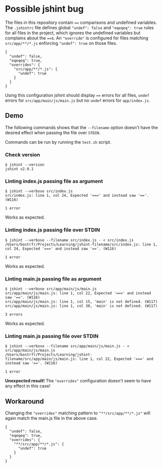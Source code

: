 # Possible jshint bug

The files in this repository contain ```==``` comparisons and
undefined variables. The ```.jshintrc``` file defines
global ```"undef": false``` and ```"eqeqeq": true``` rules for
all files in the project, which ignores the undefined variables
but complains about the ```==```s.
An ```"override"``` is configured for files matching
```src/app/**/*.js``` enforcing ```"undef": true``` on those files.

```
{
  "undef": false,
  "eqeqeq": true,
  "overrides": {
    "src/app/**/*.js": {
      "undef": true
    }
  }
}
```

Using this configuration jshint should display ```==``` errors for
all files, ```undef``` errors for ```src/app/main/js/main.js```
but no ```undef``` errors for ```app/index.js```.

## Demo

The following commands shows that the ```--filename``` option
doesn't have the desired effect when passing the file over ```STDIN```.

Commands can be run by running the ```test.sh``` script.

### Check version

```
$ jshint --version
jshint v2.9.1
```

### Linting index.js passing file as argument

```
$ jshint --verbose src/index.js
src/index.js: line 1, col 24, Expected '===' and instead saw '=='. (W116)

1 error
```

Works as expected.

### Linting index.js passing file over STDIN

```
$ jshint --verbose --filename src/index.js - < src/index.js
/Users/bostrfr/Projects/Learning/jshint-filename/src/index.js: line 1, col 24, Expected '===' and instead saw '=='. (W116)

1 error
```

Works as expected.

### Linting main.js passing file as argument

```
$ jshint --verbose src/app/main/js/main.js
src/app/main/js/main.js: line 1, col 22, Expected '===' and instead saw '=='. (W116)
src/app/main/js/main.js: line 1, col 15, 'main' is not defined. (W117)
src/app/main/js/main.js: line 1, col 30, 'main' is not defined. (W117)

3 errors
```

Works as expected.

### Linting main.js passing file over STDIN

```
$ jshint --verbose --filename src/app/main/js/main.js - < src/app/main/js/main.js
/Users/bostrfr/Projects/Learning/jshint-filename/src/app/main/js/main.js: line 1, col 22, Expected '===' and instead saw '=='. (W116)

1 error
```

**Unexpected result!** The ```"overrides"``` configuration doesn't seem to have any effect in this case!


## Workaround

Changing the ```"overrides"``` matching pattern to ```"**/src/app/**/*.js"```
will again match the main.js file in the above case.

```
{
  "undef": false,
  "eqeqeq": true,
  "overrides": {
    "**/src/app/**/*.js": {
      "undef": true
    }
  }
}
```
